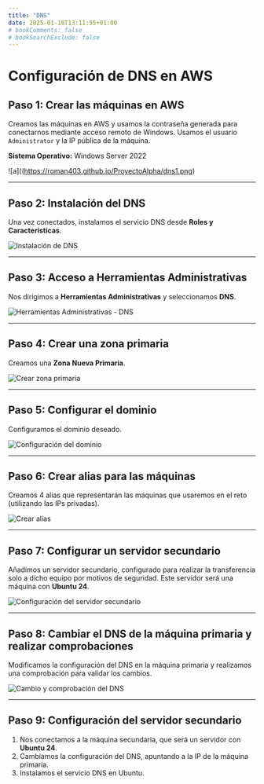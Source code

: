 ```yaml
---
title: "DNS"
date: 2025-01-18T13:11:55+01:00
# bookComments: false
# bookSearchExclude: false
---
```


# Configuración de DNS en AWS

## Paso 1: Crear las máquinas en AWS

Creamos las máquinas en AWS y usamos la contraseña generada para conectarnos mediante acceso remoto de Windows. Usamos el usuario `Administrator` y la IP pública de la máquina.

**Sistema Operativo:** Windows Server 2022

![a]((https://roman403.github.io/ProyectoAlpha/dns1.png)





---

## Paso 2: Instalación del DNS

Una vez conectados, instalamos el servicio DNS desde **Roles y Características**.

![Instalación de DNS](https://roman403.github.io/ProyectoAlpha/)

---

## Paso 3: Acceso a Herramientas Administrativas

Nos dirigimos a **Herramientas Administrativas** y seleccionamos **DNS**.

![Herramientas Administrativas - DNS](https://roman403.github.io/ProyectoAlpha/dns3.png)

---

## Paso 4: Crear una zona primaria

Creamos una **Zona Nueva Primaria**.

![Crear zona primaria](https://roman403.github.io/ProyectoAlpha/dns4.png)

---

## Paso 5: Configurar el dominio

Configuramos el dominio deseado.

![Configuración del dominio](https://roman403.github.io/ProyectoAlpha/dns5.png)

---

## Paso 6: Crear alias para las máquinas

Creamos 4 alias que representarán las máquinas que usaremos en el reto (utilizando las IPs privadas).

![Crear alias](https://roman403.github.io/ProyectoAlpha/dns6.png)

---

## Paso 7: Configurar un servidor secundario

Añadimos un servidor secundario, configurado para realizar la transferencia solo a dicho equipo por motivos de seguridad. Este servidor será una máquina con **Ubuntu 24**.

![Configuración del servidor secundario](https://roman403.github.io/ProyectoAlpha/dns7.png)

---

## Paso 8: Cambiar el DNS de la máquina primaria y realizar comprobaciones

Modificamos la configuración del DNS en la máquina primaria y realizamos una comprobación para validar los cambios.

![Cambio y comprobación del DNS](https://roman403.github.io/ProyectoAlpha/dns8.png)

---

## Paso 9: Configuración del servidor secundario

1. Nos conectamos a la máquina secundaria, que será un servidor con **Ubuntu 24**.
2. Cambiamos la configuración del DNS, apuntando a la IP de la máquina primaria.
3. Instalamos el servicio DNS en Ubuntu.

